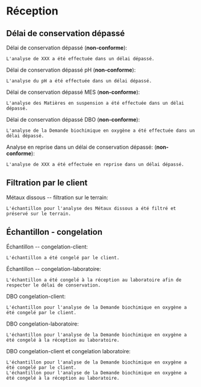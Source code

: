 # Réception


## Délai de conservation dépassé

Délai de conservation dépassé (**non-conforme**):
```
L'analyse de XXX a été effectuée dans un délai dépassé.
```
Délai de conservation dépassé pH (**non-conforme**):
```
L'analyse du pH a été effectuée dans un délai dépassé.
```
Délai de conservation dépassé MES (**non-conforme**):
```
L'analyse des Matières en suspension a été effectuée dans un délai dépassé.
```
Délai de conservation dépassé DBO (**non-conforme**):
```
L'analyse de la Demande biochimique en oxygène a été effectuée dans un délai dépassé.
```
Analyse en reprise dans un délai de conservation dépassé: (**non-conforme**):
```
L'analyse de XXX a été effectuée en reprise dans un délai dépassé.
```


## Filtration par le client

Métaux dissous -- filtration sur le terrain:
```
L'échantillon pour l'analyse des Métaux dissous a été filtré et préservé sur le terrain.
```

## Échantillon - congelation 
Échantillon -- congelation-client:
``` 
L'échantillon a été congelé par le client.
```
Échantillon -- congelation-laboratoire:
```
L'échantillon a été congelé à la réception au laboratoire afin de respecter le délai de conservation.
```
DBO congelation-client:
```
L'échantillon pour l'analyse de la Demande biochimique en oxygène a été congelé par le client. 
```
DBO congelation-laboratoire:
```
L'échantillon pour l'analyse de la Demande biochimique en oxygène a été congelé à la réception au laboratoire. 
```
DBO congelation-client et congelation laboratoire:
```
L'échantillon pour l'analyse de la Demande biochimique en oxygène a été congelé par le client.
L'échantillon pour l'analyse de la Demande biochimique en oxygène a été congelé à la réception au laboratoire. 
```

